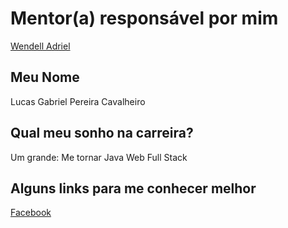 # Mentor(a) responsável por mim
[Wendell Adriel](/profiles/mentors/profiles/wendell_adriel.md)

## Meu Nome
Lucas Gabriel Pereira Cavalheiro

## Qual meu sonho na carreira?
Um grande: Me tornar Java Web Full Stack

## Alguns links para me conhecer melhor
[Facebook](https://www.facebook.com/luckagabriel)
